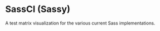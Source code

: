 SassCI (Sassy)
==============
A test matrix visualization for the various current Sass implementations.
